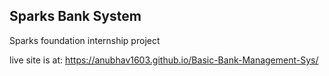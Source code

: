 ## Sparks Bank System

Sparks foundation internship project

live site is at: https://anubhav1603.github.io/Basic-Bank-Management-Sys/
